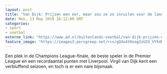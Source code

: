 ```yaml
---
layout: post
title: "Van Dijk: Prijzen een eer, maar zou ze zo inruilen voor de landstitel"
date: Mon, 13 May 2019 16:12:00 GMT
categories: 
- sport 
- voetbal 
externe_link: "https://www.ad.nl/buitenlands-voetbal/van-dijk-prijzen-een-eer-maar-zou-ze-zo-inruilen-voor-de-landstitel~abfa99e5/"
feature_image: "https://images3.persgroep.net/rcs/gQ4o4tHxag3zU2O_VY54Eg5cNwU/diocontent/148127130/_fitwidth/400/?appId=21791a8992982cd8da851550a453bd7f&quality=0.7"
---
```


Een plek in de Champions League-finale, de beste speler in de Premier League en een recordaantal punten met Liverpool. Virgil van Dijk kent een verbluffend seizoen, en toch is er een nare bijsmaak.
